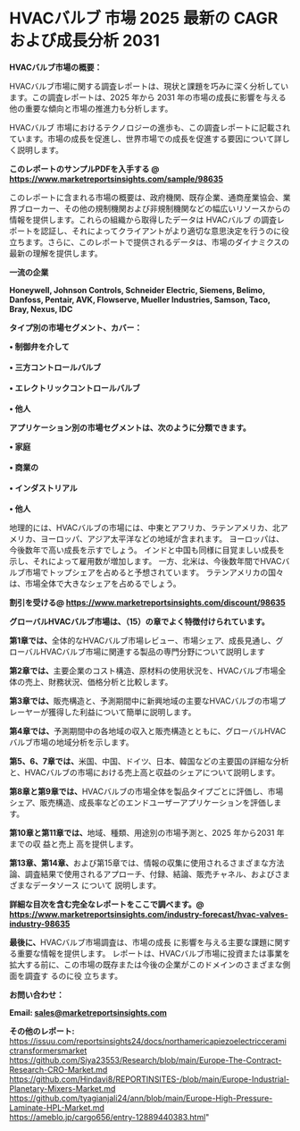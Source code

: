 # HVACバルブ 市場 2025 最新の CAGR および成長分析 2031

<strong><b>HVACバルブ市場の概要：</b></strong>

HVACバルブ市場に関する調査レポートは、現状と課題を巧みに深く分析しています。この調査レポートは、2025 年から 2031 年の市場の成長に影響を与える他の重要な傾向と市場の推進力も分析します。

HVACバルブ 市場におけるテクノロジーの進歩も、この調査レポートに記載されています。市場の成長を促進し、世界市場での成長を促進する要因について詳しく説明します。

<strong>このレポートのサンプルPDFを入手する @ <a href=https://www.marketreportsinsights.com/sample/98635>https://www.marketreportsinsights.com/sample/98635</a></strong>

このレポートに含まれる市場の概要は、政府機関、既存企業、通商産業協会、業界ブローカー、その他の規制機関および非規制機関などの幅広いリソースからの情報を提供します。これらの組織から取得したデータは HVACバルブ の調査レポートを認証し、それによってクライアントがより適切な意思決定を行うのに役立ちます。さらに、このレポートで提供されるデータは、市場のダイナミクスの最新の理解を提供します。

<strong>一流の企業</strong>

<strong><b>Honeywell, Johnson Controls, Schneider Electric, Siemens, Belimo, Danfoss, Pentair, AVK, Flowserve, Mueller Industries, Samson, Taco, Bray, Nexus, IDC</b></strong>

<strong><b>タイプ別の市場セグメント、カバー：</b></strong>

<strong>• 制御弁を介して<br><br>• 三方コントロールバルブ<br><br>• エレクトリックコントロールバルブ<br><br>• 他人</strong>

<strong><b>アプリケーション別の市場セグメントは、次のように分類できます。</b></strong>

<strong>• 家庭<br><br>• 商業の<br><br>• インダストリアル<br><br>• 他人</strong>

 地理的には、HVACバルブの市場には、中東とアフリカ、ラテンアメリカ、北アメリカ、ヨーロッパ、アジア太平洋などの地域が含まれます。 ヨーロッパは、今後数年で高い成長を示すでしょう。 インドと中国も同様に目覚ましい成長を示し、それによって雇用数が増加します。 一方、北米は、今後数年間でHVACバルブ市場でトップシェアを占めると予想されています。 ラテンアメリカの国々は、市場全体で大きなシェアを占めるでしょう。

<strong>割引を受ける@ <a href=https://www.marketreportsinsights.com/discount/98635>https://www.marketreportsinsights.com/discount/98635</a></strong>

<strong><b>グローバルHVACバルブ市場は、（15）の章でよく特徴付けられています。</b></strong>

<strong><b>第</b></strong><strong><b>1章では、</b></strong>全体的なHVACバルブ市場レビュー、市場シェア、成長見通し、グローバルHVACバルブ市場に関連する製品の専門分野について説明します

<strong><b>第2章では、</b></strong>主要企業のコスト構造、原材料の使用状況を、HVACバルブ市場全体の売上、財務状況、価格分析と比較します。

<strong><b>第3章では、</b></strong>販売構造と、予測期間中に新興地域の主要なHVACバルブの市場プレーヤーが獲得した利益について簡単に説明します。

<strong><b>第4章では、</b></strong>予測期間中の各地域の収入と販売構造とともに、グローバルHVACバルブ市場の地域分析を示します。

<strong><b>第5、6、7章では、</b></strong>米国、中国、ドイツ、日本、韓国などの主要国の詳細な分析と、HVACバルブの市場における売上高と収益のシェアについて説明します。

<strong><b>第8章と第9章では、</b></strong>HVACバルブの市場全体を製品タイプごとに評価し、市場シェア、販売構造、成長率などのエンドユーザーアプリケーションを評価します。

<strong><b>第10章と第11章では、</b></strong>地域、種類、用途別の市場予測と、2025 年から2031 年までの収 益と売上 高を提供します。

<strong><b>第13章、第14章、</b></strong>および第15章では、情報の収集に使用されるさまざまな方法論、調査結果で使用されるアプローチ、付録、結論、販売チャネル、およびさまざまなデータソース について 説明します。

<strong>詳細な目次を含む完全なレポートをここで調べます。@ <a href=https://www.marketreportsinsights.com/industry-forecast/hvac-valves-industry-98635>https://www.marketreportsinsights.com/industry-forecast/hvac-valves-industry-98635</a></strong>

<strong><b>最後に、</b></strong>HVACバルブ市場調査は、市場の成長 に影響を</a>与える主要な課題に関する重要な情報を提供します。 レポートは、HVACバルブ市場に投資または事業を拡大する前に、この市場の既存または今後の企業がこのドメインのさまざまな側面を調査す るのに役 立ちます。

<strong><b>お問い合わせ：</b></strong>

<strong>Email: </strong><a href=mailto:sales@marketreportsinsights.com><strong>sales@marketreportsinsights.com</strong></a>

<strong>その他のレポート:</strong>
<br>
<a href=https://issuu.com/reportsinsights24/docs/northamericapiezoelectricceramictransformersmarket>https://issuu.com/reportsinsights24/docs/northamericapiezoelectricceramictransformersmarket</a>
<br>
<a href=https://github.com/Siya23553/Research/blob/main/Europe-The-Contract-Research-CRO-Market.md>https://github.com/Siya23553/Research/blob/main/Europe-The-Contract-Research-CRO-Market.md</a>
<br>
<a href=https://github.com/Hindavi8/REPORTINSITES-/blob/main/Europe-Industrial-Planetary-Mixers-Market.md>https://github.com/Hindavi8/REPORTINSITES-/blob/main/Europe-Industrial-Planetary-Mixers-Market.md</a>
<br>
<a href=https://github.com/tyagianjali24/ann/blob/main/Europe-High-Pressure-Laminate-HPL-Market.md>https://github.com/tyagianjali24/ann/blob/main/Europe-High-Pressure-Laminate-HPL-Market.md</a>
<br>
<a href=https://ameblo.jp/cargo656/entry-12889440383.html>https://ameblo.jp/cargo656/entry-12889440383.html</a>"
